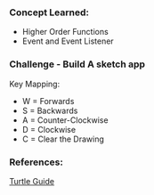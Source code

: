 ### Concept Learned:

- Higher Order Functions
- Event and Event Listener

### Challenge - Build A sketch app

Key Mapping:

- W = Forwards
- S = Backwards
- A = Counter-Clockwise
- D = Clockwise
- C = Clear the Drawing

### References:
[Turtle Guide](https://pythonguides.com/python-turtle-grid/)